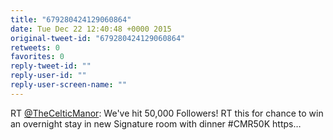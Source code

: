 ```yaml
---
title: "679280424129060864"
date: Tue Dec 22 12:40:48 +0000 2015
original-tweet-id: "679280424129060864"
retweets: 0
favorites: 0
reply-tweet-id: ""
reply-user-id: ""
reply-user-screen-name: ""
---
```

RT <a href="https://twitter.com/TheCelticManor">@TheCelticManor</a>: We've hit 50,000 Followers! RT this for chance to win an overnight stay in new Signature room with dinner #CMR50K https…
